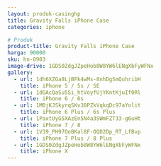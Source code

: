 ```yaml
---
layout: produk-casinghp
title: Gravity Falls iPhone Case
categories: iphone

# Produk
product-title: Gravity Falls iPhone Case
harga: 90000
sku: hn-0903
image-drive: 1GDS0ZdgJZpeHob8W8YW6lENgXbFyWFNx
gallery:
  - url: 1dh6XZGa8LjBFk4wMs-8nhDgSmQuhribH
    title: iPhone 5 / 5s / SE
  - url: 1dGAcQaSu5Si_htVoyfUjYKntKjuIf0Rl
    title: iPhone 6 / 6s
  - url: 1M0jKJSkyrqSKv38PZkVqkqDc97aYolit
    title: iPhone 6 Plus / 6s Plus
  - url: 1PaxtUyG5XAzEn5N4a3SWmFZT33-g6uHt
    title: iPhone 7 / 8
  - url: 1V39_PH97OoBKal8F-OQD2Dp_RT_LfBvp
    title: iPhone 7 Plus / 8 Plus
  - url: 1GDS0ZdgJZpeHob8W8YW6lENgXbFyWFNx
    title: iPhone X
---
```

